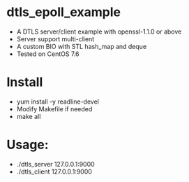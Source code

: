 # dtls_epoll_example

* A DTLS server/client example with openssl-1.1.0 or above
* Server support multi-client
* A custom BIO with STL hash_map and deque
* Tested on CentOS 7.6

# Install
* yum install -y readline-devel
* Modify Makefile if needed
* make all

# Usage:
* ./dtls_server 127.0.0.1:9000
* ./dtls_client 127.0.0.1:9000
